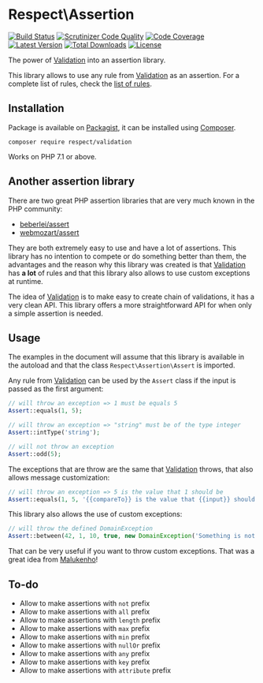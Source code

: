 # Respect\Assertion

[![Build Status](https://img.shields.io/travis/Respect/Assertion/master.svg?style=flat-square)](http://travis-ci.org/Respect/Assertion)
[![Scrutinizer Code Quality](https://img.shields.io/scrutinizer/g/Respect/Assertion/master.svg?style=flat-square)](https://scrutinizer-ci.com/g/Respect/Assertion/?branch=master)
[![Code Coverage](https://img.shields.io/scrutinizer/coverage/g/Respect/Assertion/master.svg?style=flat-square)](https://scrutinizer-ci.com/g/Respect/Assertion/?branch=master)
[![Latest Version](https://img.shields.io/packagist/v/respect/assertion.svg?style=flat-square)](https://packagist.org/packages/respect/assertion)
[![Total Downloads](https://img.shields.io/packagist/dt/respect/assertion.svg?style=flat-square)](https://packagist.org/packages/respect/assertion)
[![License](https://img.shields.io/packagist/l/respect/assertion.svg?style=flat-square)](https://packagist.org/packages/respect/assertion)

The power of [Validation][] into an assertion library.

This library allows to use any rule from [Validation][] as an assertion. For a
complete list of rules, check the [list of rules][].

## Installation

Package is available on [Packagist][], it can be installed using [Composer][].

```shell
composer require respect/validation
```

Works on PHP 7.1 or above.

## Another assertion library

There are two great PHP assertion libraries that are very much known in the PHP
community:

- [beberlei/assert][]
- [webmozart/assert][]

They are both extremely easy to use and have a lot of assertions. This library
has no intention to compete or do something better than them, the advantages and
the reason why this library was created is that [Validation][] has **a lot** of
rules and that this library also allows to use custom exceptions at runtime.

The idea of [Validation][] is to make easy to create chain of validations, it
has a very clean API. This library offers a more straightforward API for when
only a simple assertion is needed.

## Usage

The examples in the document will assume that this library is available in the
autoload and that the class `Respect\Assertion\Assert` is imported.

Any rule from [Validation][] can be used by the `Assert` class if the input is
passed as the first argument:

```php
// will throw an exception => 1 must be equals 5
Assert::equals(1, 5);

// will throw an exception => "string" must be of the type integer
Assert::intType('string');

// will not throw an exception
Assert::odd(5);
```

The exceptions that are throw are the same that [Validation][] throws, that also
allows message customization:

```php
// will throw an exception => 5 is the value that 1 should be
Assert::equals(1, 5, '{{compareTo}} is the value that {{input}} should be');
```

This library also allows the use of custom exceptions:

```php
// will throw the defined DomainException
Assert::between(42, 1, 10, true, new DomainException('Something is not right'));
```

That can be very useful if you want to throw custom exceptions. That was a great
idea from [Malukenho][]!

## To-do

- Allow to make assertions with `not` prefix
- Allow to make assertions with `all` prefix
- Allow to make assertions with `length` prefix
- Allow to make assertions with `max` prefix
- Allow to make assertions with `min` prefix
- Allow to make assertions with `nullOr` prefix
- Allow to make assertions with `any` prefix
- Allow to make assertions with `key` prefix
- Allow to make assertions with `attribute` prefix

[beberlei/assert]: https://github.com/beberlei/assert
[Composer]: http://getcomposer.org
[list of rules]: http://respect.github.io/Validation/docs/validators
[Malukenho]: https://github.com/malukenho
[Packagist]: http://packagist.org/packages/respect/assertion
[Validation]: http://respect.github.io/Validation
[webmozart/assert]: https://github.com/webmozart/assert
